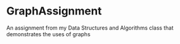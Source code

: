 # GraphAssignment
An assignment from my Data Structures and Algorithms class that demonstrates the uses of graphs
